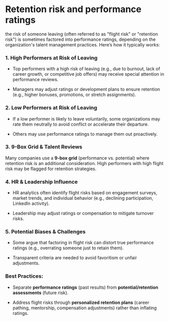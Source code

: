Retention risk and performance ratings
=======================================

 the risk of someone leaving (often referred to as "flight risk" or "retention risk") is sometimes factored into performance ratings, depending on the organization's talent management practices. Here’s how it typically works:

### 1. **High Performers at Risk of Leaving**

*   Top performers with a high risk of leaving (e.g., due to burnout, lack of career growth, or competitive job offers) may receive special attention in performance reviews.
    
*   Managers may adjust ratings or development plans to ensure retention (e.g., higher bonuses, promotions, or stretch assignments).
    

### 2. **Low Performers at Risk of Leaving**

*   If a low performer is likely to leave voluntarily, some organizations may rate them neutrally to avoid conflict or accelerate their departure.
    
*   Others may use performance ratings to manage them out proactively.
    

### 3. **9-Box Grid & Talent Reviews**

Many companies use a **9-box grid** (performance vs. potential) where retention risk is an additional consideration. High performers with high flight risk may be flagged for retention strategies.

### 4. **HR & Leadership Influence**

*   HR analytics often identify flight risks based on engagement surveys, market trends, and individual behavior (e.g., declining participation, LinkedIn activity).
    
*   Leadership may adjust ratings or compensation to mitigate turnover risks.
    

### 5. **Potential Biases & Challenges**

*   Some argue that factoring in flight risk can distort true performance ratings (e.g., overrating someone just to retain them).
    
*   Transparent criteria are needed to avoid favoritism or unfair adjustments.
    

### Best Practices:

*   Separate **performance ratings** (past results) from **potential/retention assessments** (future risk).
    
*   Address flight risks through **personalized retention plans** (career pathing, mentorship, compensation adjustments) rather than inflating ratings.
